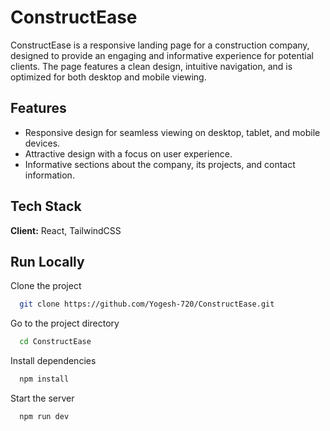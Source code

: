 
# ConstructEase

ConstructEase is a responsive landing page for a construction company, designed to provide an engaging and informative experience for potential clients. The page features a clean design, intuitive navigation, and is optimized for both desktop and mobile viewing.





## Features

- Responsive design for seamless viewing on desktop, tablet, and mobile devices.
- Attractive design with a focus on user experience.
- Informative sections about the company, its projects, and contact information.



## Tech Stack

**Client:** React, TailwindCSS




## Run Locally

Clone the project

```bash
  git clone https://github.com/Yogesh-720/ConstructEase.git
```

Go to the project directory

```bash
  cd ConstructEase
```

Install dependencies

```bash
  npm install
```

Start the server

```bash
  npm run dev
```




